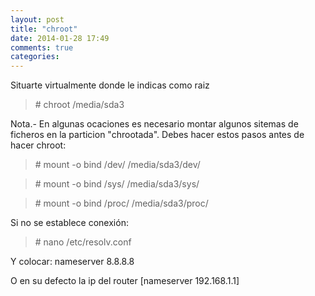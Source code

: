 ```yaml
---
layout: post
title: "chroot"
date: 2014-01-28 17:49
comments: true
categories: 
---
```

Situarte virtualmente donde le indicas como raiz 

>\# chroot /media/sda3

Nota.- En algunas ocaciones es necesario montar algunos sitemas de ficheros en la particion "chrootada". Debes hacer estos pasos antes de hacer chroot:

>\# mount -o bind /dev/ /media/sda3/dev/

>\# mount -o bind /sys/ /media/sda3/sys/

>\# mount -o bind /proc/ /media/sda3/proc/

Si no se establece conexión:

>\# nano /etc/resolv.conf

Y colocar:   nameserver 8.8.8.8

O en su defecto la ip del router [nameserver 192.168.1.1]


